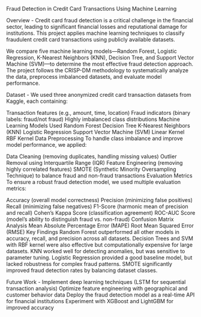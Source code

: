 Fraud Detection in Credit Card Transactions Using Machine Learning

Overview -
Credit card fraud detection is a critical challenge in the financial sector, leading to significant financial losses and reputational damage for institutions. This project applies machine learning techniques to classify fraudulent credit card transactions using publicly available datasets.

We compare five machine learning models—Random Forest, Logistic Regression, K-Nearest Neighbors (KNN), Decision Tree, and Support Vector Machine (SVM)—to determine the most effective fraud detection approach. The project follows the CRISP-DM methodology to systematically analyze the data, preprocess imbalanced datasets, and evaluate model performance.

Dataset -
We used three anonymized credit card transaction datasets from Kaggle, each containing:

Transaction features (e.g., amount, time, location)
Fraud indicators (binary labels: fraud/not fraud)
Highly imbalanced class distributions
Machine Learning Models Used
Random Forest
Decision Tree
K-Nearest Neighbors (KNN)
Logistic Regression
Support Vector Machine (SVM)
Linear Kernel
RBF Kernel
Data Preprocessing
To handle class imbalance and improve model performance, we applied:

Data Cleaning (removing duplicates, handling missing values)
Outlier Removal using Interquartile Range (IQR)
Feature Engineering (removing highly correlated features)
SMOTE (Synthetic Minority Oversampling Technique) to balance fraud and non-fraud transactions
Evaluation Metrics
To ensure a robust fraud detection model, we used multiple evaluation metrics:

Accuracy (overall model correctness)
Precision (minimizing false positives)
Recall (minimizing false negatives)
F1-Score (harmonic mean of precision and recall)
Cohen’s Kappa Score (classification agreement)
ROC-AUC Score (model’s ability to distinguish fraud vs. non-fraud)
Confusion Matrix Analysis
Mean Absolute Percentage Error (MAPE)
Root Mean Squared Error (RMSE)
Key Findings
Random Forest outperformed all other models in accuracy, recall, and precision across all datasets.
Decision Trees and SVM with RBF kernel were also effective but computationally expensive for large datasets.
KNN worked well for detecting anomalies, but was sensitive to parameter tuning.
Logistic Regression provided a good baseline model, but lacked robustness for complex fraud patterns.
SMOTE significantly improved fraud detection rates by balancing dataset classes.

Future Work - 
Implement deep learning techniques (LSTM for sequential transaction analysis)
Optimize feature engineering with geographical and customer behavior data
Deploy the fraud detection model as a real-time API for financial institutions
Experiment with XGBoost and LightGBM for improved accuracy
